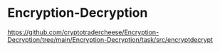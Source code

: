 # Encryption-Decryption
https://github.com/cryptotradercheese/Encryption-Decryption/tree/main/Encryption-Decryption/task/src/encryptdecrypt
